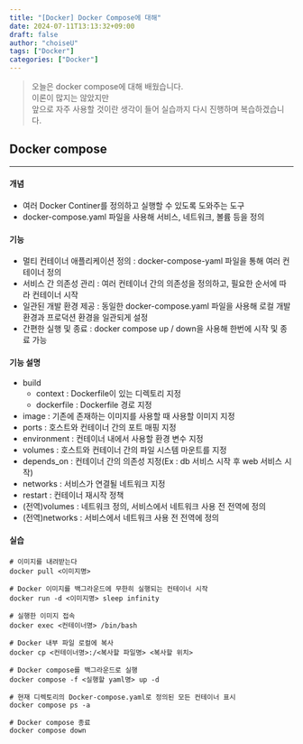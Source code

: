 ```yaml
---
title: "[Docker] Docker Compose에 대해"
date: 2024-07-11T13:13:32+09:00
draft: false
author: "choiseU"
tags: ["Docker"]
categories: ["Docker"]
---
```

> 오늘은 docker compose에 대해 배웠습니다.  
> 이론이 많지는 않았지만  
> 앞으로 자주 사용할 것이란 생각이 들어 실습까지 다시 진행하며 복습하겠습니다.   

## Docker compose
***
#### 개념
- 여러 Docker Continer를 정의하고 실행할 수 있도록 도와주는 도구
- docker-compose.yaml 파일을 사용해 서비스, 네트워크, 볼륨 등을 정의

#### 기능
- 멀티 컨테이너 애플리케이션 정의 : docker-compose-yaml 파일을 통해 여러 컨테이너 정의
- 서비스 간 의존성 관리 : 여러 컨테이너 간의 의존성을 정의하고, 필요한 순서에 따라 컨테이너 시작
- 일관된 개발 환경 제공 : 동일한 docker-compose.yaml 파일을 사용해 로컬 개발환경과 프로덕션 환경을 일관되게 설정
- 간편한 실행 및 종료 : docker compose up / down을 사용해 한번에 시작 및 종료 가능

#### 기능 설명
- build
  - context : Dockerfile이 있는 디렉토리 지정
  - dockerfile : Dockerfile 경로 지정
- image : 기존에 존재하는 이미지를 사용할 때 사용할 이미지 지정
- ports : 호스트와 컨테이너 간의 포트 매핑 지정
- environment : 컨테이너 내에서 사용할 환경 변수 지정
- volumes : 호스트와 컨테이너 간의 파일 시스템 마운트를 지정
- depends_on : 컨테이너 간의 의존성 지정(Ex : db 서비스 시작 후 web 서비스 시작)
- networks : 서비스가 연결될 네트워크 지정
- restart : 컨테이너 재시작 정책
- (전역)volumes : 네트워크 정의, 서비스에서 네트워크 사용 전 전역에 정의
- (전역)networks : 서비스에서 네트워크 사용 전 전역에 정의

#### 실습
```shell
# 이미지를 내려받는다
docker pull <이미지명>

# Docker 이미지를 백그라운드에 무한히 실행되는 컨테이너 시작
docker run -d <이미지명> sleep infinity

# 실행한 이미지 접속
docker exec <컨테이너명> /bin/bash

# Docker 내부 파일 로컬에 복사
docker cp <컨테이너명>:/<복사할 파일명> <복사할 위치>

# Docker compose를 백그라운드로 실행
docker compose -f <실행할 yaml명> up -d

# 현재 디렉토리의 Docker-compose.yaml로 정의된 모든 컨테이너 표시
docker compose ps -a

# Docker compose 종료
docker compose down
```